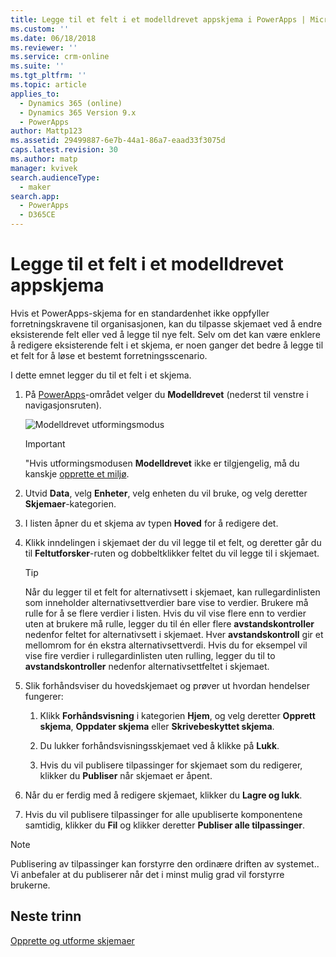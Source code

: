 ```yaml
---
title: Legge til et felt i et modelldrevet appskjema i PowerApps | MicrosoftDocs
ms.custom: ''
ms.date: 06/18/2018
ms.reviewer: ''
ms.service: crm-online
ms.suite: ''
ms.tgt_pltfrm: ''
ms.topic: article
applies_to:
  - Dynamics 365 (online)
  - Dynamics 365 Version 9.x
  - PowerApps
author: Mattp123
ms.assetid: 29499887-6e7b-44a1-86a7-eaad33f3075d
caps.latest.revision: 30
ms.author: matp
manager: kvivek
search.audienceType:
  - maker
search.app:
  - PowerApps
  - D365CE
---
```

# <a name="add-a-field-to-a-model-driven-app-form"></a>Legge til et felt i et modelldrevet appskjema 

Hvis et PowerApps-skjema for en standardenhet ikke oppfyller forretningskravene til organisasjonen, kan du tilpasse skjemaet ved å endre eksisterende felt eller ved å legge til nye felt. Selv om det kan være enklere å redigere eksisterende felt i et skjema, er noen ganger det bedre å legge til et felt for å løse et bestemt forretningsscenario.

I dette emnet legger du til et felt i et skjema.   
  
1.  På [PowerApps](https://web.powerapps.com/?utm_source=padocs&utm_medium=linkinadoc&utm_campaign=referralsfromdoc)-området velger du **Modelldrevet** (nederst til venstre i navigasjonsruten).  

    ![Modelldrevet utformingsmodus](../model-driven-apps/media/model-driven-switch.png)

    > [!IMPORTANT]
    > "Hvis utformingsmodusen **Modelldrevet** ikke er tilgjengelig, må du kanskje [opprette et miljø](https://docs.microsoft.com/powerapps/administrator/create-environment). 

2.  Utvid **Data**, velg **Enheter**, velg enheten du vil bruke, og velg deretter **Skjemaer**-kategorien.  

3.  I listen åpner du et skjema av typen **Hoved** for å redigere det.  
  
4.  Klikk inndelingen i skjemaet der du vil legge til et felt, og deretter går du til **Feltutforsker**-ruten og dobbeltklikker feltet du vil legge til i skjemaet.  
  
    > [!TIP]
    >  Når du legger til et felt for alternativsett i skjemaet, kan rullegardinlisten som inneholder alternativsettverdier bare vise to verdier. Brukere må rulle for å se flere verdier i listen. Hvis du vil vise flere enn to verdier uten at brukere må rulle, legger du til én eller flere **avstandskontroller** nedenfor feltet for alternativsett i skjemaet. Hver **avstandskontroll** gir et mellomrom for én ekstra alternativsettverdi. Hvis du for eksempel vil vise fire verdier i rullegardinlisten uten rulling, legger du til to **avstandskontroller** nedenfor alternativsettfeltet i skjemaet.  
  
5.  Slik forhåndsviser du hovedskjemaet og prøver ut hvordan hendelser fungerer:  
  
    1.  Klikk **Forhåndsvisning** i kategorien **Hjem**, og velg deretter **Opprett skjema**, **Oppdater skjema** eller **Skrivebeskyttet skjema**.  
  
    2.  Du lukker forhåndsvisningsskjemaet ved å klikke på **Lukk**.  
  
    3.  Hvis du vil publisere tilpassinger for skjemaet som du redigerer, klikker du **Publiser** når skjemaet er åpent.  
  
6.  Når du er ferdig med å redigere skjemaet, klikker du **Lagre og lukk**.  
  
7. Hvis du vil publisere tilpassinger for alle upubliserte komponentene samtidig, klikker du **Fil** og klikker deretter **Publiser alle tilpassinger**.  
  
> [!NOTE]
>  Publisering av tilpassinger kan forstyrre den ordinære driften av systemet.. Vi anbefaler at du publiserer når det i minst mulig grad vil forstyrre brukerne.  
  
## <a name="next-steps"></a>Neste trinn  
 
 [Opprette og utforme skjemaer](create-design-forms.md)
